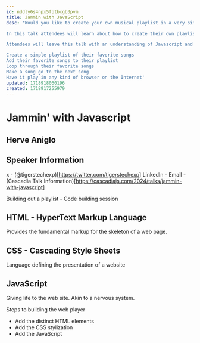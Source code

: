 ```yaml
---
id: nddly6s4npx5fptbxgb3pvm
title: Jammin with JavaScript
desc: 'Would you like to create your own musical playlist in a very simple way? Would you like to show your friends your very own personal playlist of favorite songs? Would you like to implement the code into your personal website? You can do that with Javascript!

In this talk attendees will learn about how to create their own playlist with their favorite songs just by coding in Javascript!

Attendees will leave this talk with an understanding of Javascript and learn how to:

Create a simple playlist of their favorite songs
Add their favorite songs to their playlist
Loop through their favorite songs
Make a song go to the next song
Have it play in any kind of browser on the Internet'
updated: 1718918060196
created: 1718917255979
---
```

# Jammin' with Javascript
## Herve Aniglo

## Speaker Information
x - (@tigerstechexp)[https://twitter.com/tigerstechexp]
LinkedIn - 
Email - 
(Cascadia Talk Information)[https://cascadiajs.com/2024/talks/jammin-with-javascript]


Building out a playlist - Code building session

## HTML - HyperText Markup Language
Provides the fundamental markup for the skeleton of a web page.

## CSS - Cascading Style Sheets
Language defining the presentation of a website

## JavaScript
Giving life to the web site. Akin to a nervous system.

Steps to building the web player
- Add the distinct HTML elements
- Add the CSS stylization
- Add the JavaScript